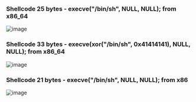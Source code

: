 ### Shellcode 25 bytes - execve("/bin/sh", NULL, NULL); from x86_64
![image](https://user-images.githubusercontent.com/77762068/129826615-7670fa60-91d2-4dbf-a8f3-3feab7ffcacd.png)


### Shellcode 33 bytes - execve(xor("/bin/sh", 0x41414141), NULL, NULL); from x86_64
![image](https://user-images.githubusercontent.com/77762068/129826090-3b20c8fa-dee7-48c2-afdc-1a017ab82a2e.png)

### Shellcode 21 bytes - execve("/bin/sh", NULL, NULL); from x86
![image](https://user-images.githubusercontent.com/77762068/129827033-255ddbda-9a20-489c-a196-8da784ae1014.png)
